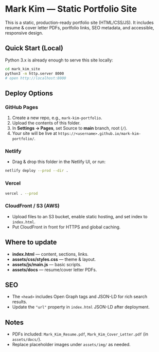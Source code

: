 # Mark Kim — Static Portfolio Site

This is a static, production-ready portfolio site (HTML/CSS/JS). It includes resume & cover letter PDFs, portfolio links, SEO metadata, and accessible, responsive design.

## Quick Start (Local)
Python 3.x is already enough to serve this site locally:
```bash
cd mark_kim_site
python3 -m http.server 8000
# open http://localhost:8000
```

## Deploy Options

### GitHub Pages
1. Create a new repo, e.g., `mark-kim-portfolio`.
2. Upload the contents of this folder.
3. In **Settings → Pages**, set Source to **main** branch, root (`/`).
4. Your site will be live at `https://<username>.github.io/mark-kim-portfolio/`.

### Netlify
- Drag & drop this folder in the Netlify UI, or run:
```bash
netlify deploy --prod --dir .
```

### Vercel
```bash
vercel . --prod
```

### CloudFront / S3 (AWS)
- Upload files to an S3 bucket, enable static hosting, and set index to `index.html`.
- Put CloudFront in front for HTTPS and global caching.

## Where to update
- **index.html** — content, sections, links.
- **assets/css/styles.css** — theme & layout.
- **assets/js/main.js** — basic scripts.
- **assets/docs** — resume/cover letter PDFs.

## SEO
- The `<head>` includes Open Graph tags and JSON-LD for rich search results.
- Update the `"url"` property in `index.html` JSON-LD after deployment.

## Notes
- PDFs included: `Mark_Kim_Resume.pdf`, `Mark_Kim_Cover_Letter.pdf` (in `assets/docs/`).
- Replace placeholder images under `assets/img/` as needed.
